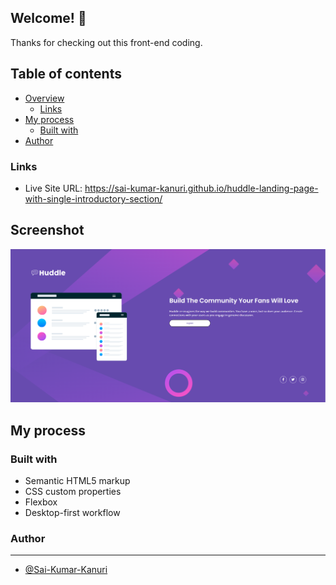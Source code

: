 

## Welcome! 👋

Thanks for checking out this front-end coding.

## Table of contents

- [Overview](#overview)
  - [Links](#links)
- [My process](#my-process)
  - [Built with](#built-with)
- [Author](#author)

### Links

- Live Site URL: https://sai-kumar-kanuri.github.io/huddle-landing-page-with-single-introductory-section/

## Screenshot

![](/huddle.png)

## My process

### Built with

- Semantic HTML5 markup
- CSS custom properties
- Flexbox
- Desktop-first workflow


### Author
<hr>

- [@Sai-Kumar-Kanuri](https://www.frontendmentor.io/profile/yourusername)

